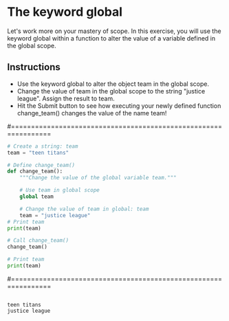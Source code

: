 # The keyword global

Let's work more on your mastery of scope. In this exercise, you will use the keyword global within a function to alter the value of a variable defined in the global scope.

## Instructions

* Use the keyword global to alter the object team in the global scope.
* Change the value of team in the global scope to the string "justice league". Assign the result to team.
* Hit the Submit button to see how executing your newly defined function change_team() changes the value of the name team!

#================================================================

``` python
# Create a string: team
team = "teen titans"

# Define change_team()
def change_team():
    """Change the value of the global variable team."""

    # Use team in global scope
    global team 

    # Change the value of team in global: team
    team = "justice league"
# Print team
print(team)

# Call change_team()
change_team()

# Print team
print(team)


```

#================================================================

``` output

teen titans
justice league

```
